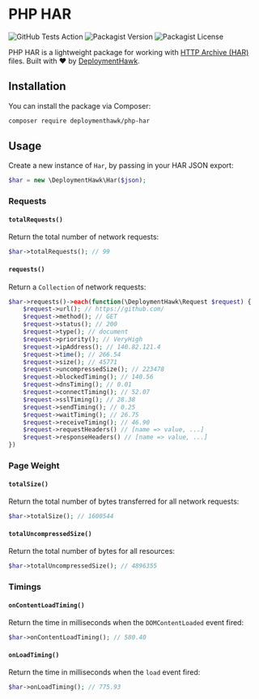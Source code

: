 # PHP HAR

![GitHub Tests Action](https://github.com/deploymenthawk/php-har/actions/workflows/tests.yml/badge.svg)
![Packagist Version](https://img.shields.io/packagist/v/deploymenthawk/php-har)
![Packagist License](https://img.shields.io/packagist/l/deploymenthawk/php-har)

PHP HAR is a lightweight package for working with [HTTP Archive (HAR)](http://www.softwareishard.com/blog/har-12-spec/)
files. Built with ❤️ by [DeploymentHawk](https://deploymenthawk.com).

## Installation

You can install the package via Composer:

```bash
composer require deploymenthawk/php-har
```

## Usage

Create a new instance of `Har`, by passing in your HAR JSON export:

```php
$har = new \DeploymentHawk\Har($json);
```

### Requests

#### `totalRequests()`

Return the total number of network requests:

```php
$har->totalRequests(); // 99
```

#### `requests()`

Return a `Collection` of network requests:

```php
$har->requests()->each(function(\DeploymentHawk\Request $request) {
    $request->url(); // https://github.com/
    $request->method(); // GET
    $request->status(); // 200
    $request->type(); // document
    $request->priority(); // VeryHigh
    $request->ipAddress(); // 140.82.121.4
    $request->time(); // 266.54
    $request->size(); // 45771
    $request->uncompressedSize(); // 223478
    $request->blockedTiming(); // 140.56
    $request->dnsTiming(); // 0.01
    $request->connectTiming(); // 52.07
    $request->sslTiming(); // 28.38
    $request->sendTiming(); // 0.25
    $request->waitTiming(); // 26.75
    $request->receiveTiming(); // 46.90
    $request->requestHeaders() // [name => value, ...]
    $request->responseHeaders() // [name => value, ...]
})
```

### Page Weight

#### `totalSize()`

Return the total number of bytes transferred for all network requests:

```php
$har->totalSize(); // 1600544
```

#### `totalUncompressedSize()`

Return the total number of bytes for all resources:

```php
$har->totalUncompressedSize(); // 4896355
```

### Timings

#### `onContentLoadTiming()`

Return the time in milliseconds when the `DOMContentLoaded` event fired:

```php
$har->onContentLoadTiming(); // 580.40
```

#### `onLoadTiming()`

Return the time in milliseconds when the `load` event fired:

```php
$har->onLoadTiming(); // 775.93
```